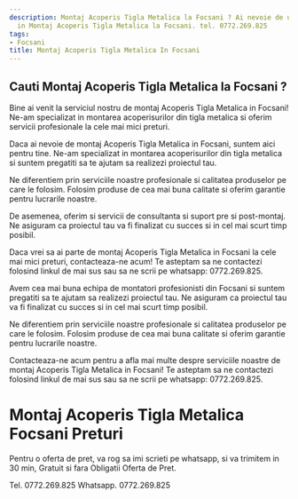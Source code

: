 ```yaml
---
description: Montaj Acoperis Tigla Metalica la Focsani ? Ai nevoie de un profesionist
  in Montaj Acoperis Tigla Metalica la Focsani. tel. 0772.269.825
tags:
- Focsani
title: Montaj Acoperis Tigla Metalica In Focsani
---
```



## Cauti Montaj Acoperis Tigla Metalica la Focsani ?

Bine ai venit la serviciul nostru de montaj Acoperis Tigla Metalica in Focsani! Ne-am specializat in montarea acoperisurilor din tigla metalica si oferim servicii profesionale la cele mai mici preturi. 

Daca ai nevoie de montaj Acoperis Tigla Metalica in Focsani, suntem aici pentru tine. Ne-am specializat in montarea acoperisurilor din tigla metalica si suntem pregatiti sa te ajutam sa realizezi proiectul tau. 

Ne diferentiem prin serviciile noastre profesionale si calitatea produselor pe care le folosim. Folosim produse de cea mai buna calitate si oferim garantie pentru lucrarile noastre. 

De asemenea, oferim si servicii de consultanta si suport pre si post-montaj. Ne asiguram ca proiectul tau va fi finalizat cu succes si in cel mai scurt timp posibil. 

Daca vrei sa ai parte de montaj Acoperis Tigla Metalica in Focsani la cele mai mici preturi, contacteaza-ne acum! Te asteptam sa ne contactezi folosind linkul de mai sus sau sa ne scrii pe whatsapp: 0772.269.825. 

Avem cea mai buna echipa de montatori profesionisti din Focsani si suntem pregatiti sa te ajutam sa realizezi proiectul tau. Ne asiguram ca proiectul tau va fi finalizat cu succes si in cel mai scurt timp posibil. 

Ne diferentiem prin serviciile noastre profesionale si calitatea produselor pe care le folosim. Folosim produse de cea mai buna calitate si oferim garantie pentru lucrarile noastre. 

Contacteaza-ne acum pentru a afla mai multe despre serviciile noastre de montaj Acoperis Tigla Metalica in Focsani! Te asteptam sa ne contactezi folosind linkul de mai sus sau sa ne scrii pe whatsapp: 0772.269.825.

# Montaj Acoperis Tigla Metalica Focsani Preturi
Pentru o oferta de pret, va rog sa imi scrieti pe whatsapp, si va trimitem in 30 min, Gratuit si fara Obligatii Oferta de Pret.

Tel. 0772.269.825
Whatsapp. 0772.269.825